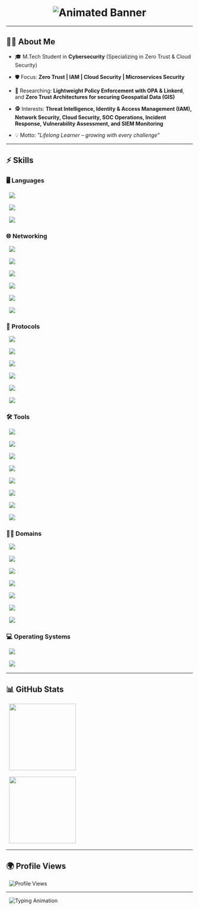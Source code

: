 <!-- Centered Glowing Title -->
<h1 align="center">
  <img src="https://capsule-render.vercel.app/api?type=waving&color=gradient&height=200&section=header&text=Cybersecurity%20Explorer&fontSize=70&fontColor=ffffff" alt="Animated Banner">
</h1>



---



## 👨‍🚀 About Me  

- 🎓 M.Tech Student in **Cybersecurity** (Specializing in Zero Trust & Cloud Security)  

- 🛡️ Focus: **Zero Trust | IAM | Cloud Security | Microservices Security**  

- 🔬 Researching: **Lightweight Policy Enforcement with OPA & Linkerd**, and **Zero Trust Architectures for securing Geospatial Data (GIS)**  

- 🕵️ Interests: **Threat Intelligence, Identity & Access Management (IAM), Network Security, Cloud Security, SOC Operations, Incident Response, Vulnerability Assessment, and SIEM Monitoring**  

- 💡 Motto: *"Lifelong Learner – growing with every challenge"*  



---



## ⚡ Skills  



### 🖥️ Languages  

<p>

  <img src="https://img.shields.io/badge/Python-3776AB?style=for-the-badge&logo=python&logoColor=white"/>

  <img src="https://img.shields.io/badge/SQL-336791?style=for-the-badge&logo=postgresql&logoColor=white"/>

  <img src="https://img.shields.io/badge/Bash-4EAA25?style=for-the-badge&logo=gnu-bash&logoColor=white"/>

</p>



### 🌐 Networking  

<p>

  <img src="https://img.shields.io/badge/TCP%2FIP-FF6F00?style=for-the-badge&logo=cisco&logoColor=white"/>

  <img src="https://img.shields.io/badge/DNS-0052CC?style=for-the-badge&logo=cloudflare&logoColor=white"/>

  <img src="https://img.shields.io/badge/VPN-0078D7?style=for-the-badge&logo=protonvpn&logoColor=white"/>

  <img src="https://img.shields.io/badge/Firewalls-E34F26?style=for-the-badge&logo=palo-alto-networks&logoColor=white"/>

  <img src="https://img.shields.io/badge/Routing-02569B?style=for-the-badge&logo=cisco&logoColor=white"/>

  <img src="https://img.shields.io/badge/Switching-00BFFF?style=for-the-badge&logo=junipernetworks&logoColor=white"/>

</p>



### 🔑 Protocols  

<p>

  <img src="https://img.shields.io/badge/SSL%2FTLS-8A2BE2?style=for-the-badge&logo=letsencrypt&logoColor=white"/>

  <img src="https://img.shields.io/badge/mTLS-9400D3?style=for-the-badge&logo=letsencrypt&logoColor=white"/>

  <img src="https://img.shields.io/badge/IPSec-1E90FF?style=for-the-badge&logo=fortinet&logoColor=white"/>

  <img src="https://img.shields.io/badge/OAuth2-EB5424?style=for-the-badge&logo=oauth&logoColor=white"/>

  <img src="https://img.shields.io/badge/OpenID%20Connect-4285F4?style=for-the-badge&logo=openid&logoColor=white"/>

  <img src="https://img.shields.io/badge/SAML-0052CC?style=for-the-badge&logo=atlassian&logoColor=white"/>

</p>



### 🛠️ Tools  

<p>

  <img src="https://img.shields.io/badge/Burp%20Suite-FF6C37?style=for-the-badge&logo=burp-suite&logoColor=white"/>

  <img src="https://img.shields.io/badge/Wireshark-1679A7?style=for-the-badge&logo=wireshark&logoColor=white"/>

  <img src="https://img.shields.io/badge/Metasploit-00BFFF?style=for-the-badge&logo=metasploit&logoColor=white"/>

  <img src="https://img.shields.io/badge/Nessus-00ADEF?style=for-the-badge&logo=tenable&logoColor=white"/>

  <img src="https://img.shields.io/badge/Splunk-000000?style=for-the-badge&logo=splunk&logoColor=white"/>

  <img src="https://img.shields.io/badge/Okta-1F5FFF?style=for-the-badge&logo=okta&logoColor=white"/>

  <img src="https://img.shields.io/badge/AWS-FF9900?style=for-the-badge&logo=amazonaws&logoColor=white"/>

  <img src="https://img.shields.io/badge/IBM%20Cloud-1261FE?style=for-the-badge&logo=ibmcloud&logoColor=white"/>

</p>



### 🏴‍☠️ Domains  

<p>

  <img src="https://img.shields.io/badge/Network%20Security-0A66C2?style=for-the-badge&logo=cisco&logoColor=white"/>

  <img src="https://img.shields.io/badge/Cloud%20Security-4285F4?style=for-the-badge&logo=googlecloud&logoColor=white"/>

  <img src="https://img.shields.io/badge/IAM-FF6F00?style=for-the-badge&logo=auth0&logoColor=white"/>

  <img src="https://img.shields.io/badge/SOC%20Operations-000000?style=for-the-badge&logo=siemens&logoColor=white"/>

  <img src="https://img.shields.io/badge/Incident%20Response-FF0000?style=for-the-badge&logo=datadog&logoColor=white"/>

  <img src="https://img.shields.io/badge/Vulnerability%20Assessment-FFD700?style=for-the-badge&logo=qualys&logoColor=black"/>

  <img src="https://img.shields.io/badge/SIEM%20Monitoring-00FF00?style=for-the-badge&logo=splunk&logoColor=black"/>

</p>



### 💻 Operating Systems  

<p>

  <img src="https://img.shields.io/badge/Windows-0078D6?style=for-the-badge&logo=windows&logoColor=white"/>

  <img src="https://img.shields.io/badge/Linux-FCC624?style=for-the-badge&logo=linux&logoColor=black"/>

</p>



---



## 📊 GitHub Stats  

<p align="center">

  <img src="https://github-readme-stats.vercel.app/api?username=Karthikeyan1202&show_icons=true&theme=radical" height="180em"/>

  <img src="https://github-readme-streak-stats.herokuapp.com?user=Karthikeyan1202&theme=radical&hide_border=false" height="180em"/>

</p>



---



## 🌍 Profile Views  

<p align="center">

  <img src="https://komarev.com/ghpvc/?username=Karthikeyan1202&label=Profile%20Views&color=0e75b6&style=flat" alt="Profile Views"/>

</p>



---



<p align="center">

  <img src="https://readme-typing-svg.herokuapp.com?font=Share+Tech+Mono&size=22&duration=4000&pause=1000&color=FF00FF&center=true&vCenter=true&width=700&lines=Initializing+Defense+Protocols...;Monitoring+SQLi+%2C+XSS+%2C+Command+Injection...;Cybersecurity+is+not+an+option%2C+it's+a+mission+%F0%9F%9A%80" alt="Typing Animation">

</p>
